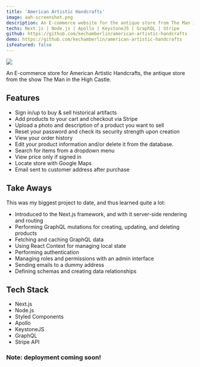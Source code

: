 ```yaml
---
title: 'American Artistic Handcrafts'
image: aah-screenshot.png
description: An E-commerce website for the antique store from The Man in the High Castle
techs: Next.js | Node.js | Apollo | KeystoneJS | GraphQL | Stripe
github: https://github.com/kechamberlin/american-artistic-handcrafts
demo: https://github.com/kechamberlin/american-artistic-handcrafts
isFeatured: false
---
```


![](aah-screenshot.png)

An E-commerce store for American Artistic Handcrafts, the antique store from the show The Man in the High Castle.

## Features

- Sign in/up to buy & sell historical artifacts
- Add products to your cart and checkout via Stripe
- Upload a photo and description of a product you want to sell
- Reset your password and check its security strength upon creation
- View your order history
- Edit your product information and/or delete it from the database.
- Search for items from a dropdown menu
- View price only if signed in
- Locate store with Google Maps
- Email sent to customer address after purchase

## Take Aways

This was my biggest project to date, and thus learned quite a lot:

- Introduced to the Next.js framework, and with it server-side rendering and routing
- Performing GraphQL mutations for creating, updating, and deleting products
- Fetching and caching GraphQL data
- Using React Context for managing local state
- Performing authentication
- Managing roles and permissions with an admin interface
- Sending emails to a dummy address
- Defining schemas and creating data relationships

## Tech Stack

- Next.js
- Node.js
- Styled Components
- Apollo
- KeystoneJS
- GraphQL
- Stripe API

### Note: deployment coming soon!
